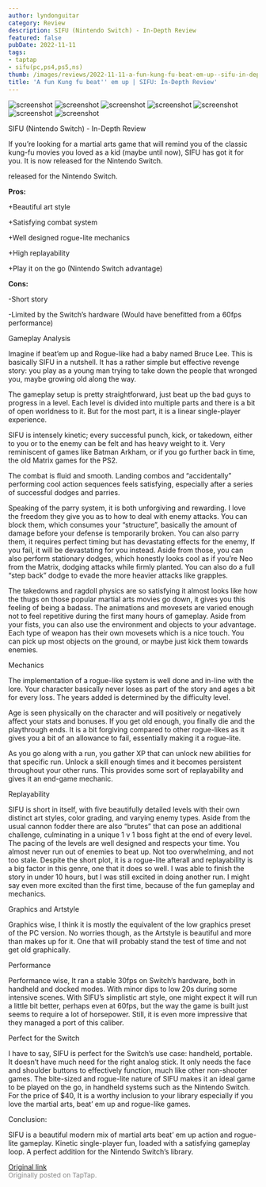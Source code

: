 ```yaml
---
author: lyndonguitar
category: Review
description: SIFU (Nintendo Switch) - In-Depth Review
featured: false
pubDate: 2022-11-11
tags:
- taptap
- sifu(pc,ps4,ps5,ns)
thumb: /images/reviews/2022-11-11-a-fun-kung-fu-beat-em-up--sifu-in-depth-review-0.avif
title: 'A fun Kung fu beat'' em up | SIFU: In-Depth Review'
---
```


<div class="gallery">
  <img src="/images/reviews/2022-11-11-a-fun-kung-fu-beat-em-up--sifu-in-depth-review-0.avif" alt="screenshot" />
  <img src="/images/reviews/2022-11-11-a-fun-kung-fu-beat-em-up--sifu-in-depth-review-1.avif" alt="screenshot" />
  <img src="/images/reviews/2022-11-11-a-fun-kung-fu-beat-em-up--sifu-in-depth-review-2.avif" alt="screenshot" />
  <img src="/images/reviews/2022-11-11-a-fun-kung-fu-beat-em-up--sifu-in-depth-review-3.avif" alt="screenshot" />
  <img src="/images/reviews/2022-11-11-a-fun-kung-fu-beat-em-up--sifu-in-depth-review-4.avif" alt="screenshot" />
  <img src="/images/reviews/2022-11-11-a-fun-kung-fu-beat-em-up--sifu-in-depth-review-5.avif" alt="screenshot" />
  <img src="/images/reviews/2022-11-11-a-fun-kung-fu-beat-em-up--sifu-in-depth-review-6.avif" alt="screenshot" />
</div>

SIFU (Nintendo Switch) - In-Depth Review

If you’re looking for a martial arts game that will remind you of the classic kung-fu movies you loved as a kid (maybe until now), SIFU has got it for you. It is now released for the Nintendo Switch.

released for the Nintendo Switch.


**Pros:**


+Beautiful art style

+Satisfying combat system

+Well designed rogue-lite mechanics

+High replayability

+Play it on the go (Nintendo Switch advantage)


**Cons:**


-Short story

-Limited by the Switch’s hardware (Would have benefitted from a 60fps performance)

Gameplay Analysis

Imagine if beat’em up and Rogue-like had a baby named Bruce Lee. This is basically SIFU in a nutshell. It has a rather simple but effective revenge story: you play as a young man trying to take down the people that wronged you, maybe growing old along the way.

The gameplay setup is pretty straightforward, just beat up the bad guys to progress in a level. Each level is divided into multiple parts and there is a bit of open worldness to it. But for the most part, it is a linear single-player experience.

SIFU is intensely kinetic; every successful punch, kick, or takedown, either to you or to the enemy can be felt and has heavy weight to it. Very reminiscent of games like Batman Arkham, or if you go further back in time, the old Matrix games for the PS2.

The combat is fluid and smooth. Landing combos and “accidentally” performing cool action sequences feels satisfying, especially after a series of successful dodges and parries.

Speaking of the parry system, it is both unforgiving and rewarding. I love the freedom they give you as to how to deal with enemy attacks. You can block them, which consumes your “structure”, basically the amount of damage before your defense is temporarily broken. You can also parry them, it requires perfect timing but has devastating effects for the enemy, If you fail, it will be devastating for you instead. Aside from those, you can also perform stationary dodges, which honestly looks cool as if you’re Neo from the Matrix, dodging attacks while firmly planted. You can also do a full “step back” dodge to evade the more heavier attacks like grapples.

The takedowns and ragdoll physics are so satisfying it almost looks like how the thugs on those popular martial arts movies go down, it gives you this feeling of being a badass. The animations and movesets are varied enough not to feel repetitive during the first many hours of gameplay. Aside from your fists, you can also use the environment and objects to your advantage. Each type of weapon has their own movesets which is a nice touch. You can pick up most objects on the ground, or maybe just kick them towards enemies.

Mechanics

The implementation of a rogue-like system is well done and in-line with the lore. Your character basically never loses as part of the story and ages a bit for every loss. The years added is determined by the difficulty level.

Age is seen physically on the character and will positively or negatively affect your stats and bonuses. If you get old enough, you finally die and the playthrough ends. It is a bit forgiving compared to other rogue-likes as it gives you a bit of an allowance to fail, essentially making it a rogue-lite.

As you go along with a run, you gather XP that can unlock new abilities for that specific run. Unlock a skill enough times and it becomes persistent throughout your other runs. This provides some sort of replayability and gives it an end-game mechanic.

Replayability

SIFU is short in itself, with five beautifully detailed levels with their own distinct art styles, color grading, and varying enemy types. Aside from the usual cannon fodder there are also “brutes” that can pose an additional challenge, culminating in a unique 1 v 1 boss fight at the end of every level. The pacing of the levels are well designed and respects your time. You almost never run out of enemies to beat up. Not too overwhelming, and not too stale. Despite the short plot, it is a rogue-lite afterall and replayability is a big factor in this genre, one that it does so well. I was able to finish the story in under 10 hours, but I was still excited in doing another run. I might say even more excited than the first time, because of the fun gameplay and mechanics.

Graphics and Artstyle

Graphics wise, I think it is mostly the equivalent of the low graphics preset of the PC version. No worries though, as the Artstyle is beautiful and more than makes up for it. One that will probably stand the test of time and not get old graphically.

Performance

Performance wise, It ran a stable 30fps on Switch’s hardware, both in handheld and docked modes. With minor dips to low 20s during some intensive scenes. With SIFU’s simplistic art style, one might expect it will run a little bit better, perhaps even at 60fps, but the way the game is built just seems to require a lot of horsepower. Still, it is even more impressive that they managed a port of this caliber.

Perfect for the Switch

I have to say, SIFU is perfect for the Switch’s use case: handheld, portable. It doesn’t have much need for the right analog stick. It only needs the face and shoulder buttons to effectively function, much like other non-shooter games. The bite-sized and rogue-lite nature of SIFU makes it an ideal game to be played on the go, in handheld systems such as the Nintendo Switch. For the price of $40, It is a worthy inclusion to your library especially if you love the martial arts, beat’ em up and rogue-like games.

Conclusion:

SIFU is a beautiful modern mix of martial arts beat’ em up action and rogue-lite gameplay. Kinetic single-player fun, loaded with a satisfying gameplay loop. A perfect addition for the Nintendo Switch’s library.

[Original link](https://www.taptap.io/post/2670905)<br><span style="font-size: 0.95em; color: #888;">Originally posted on TapTap.</span>